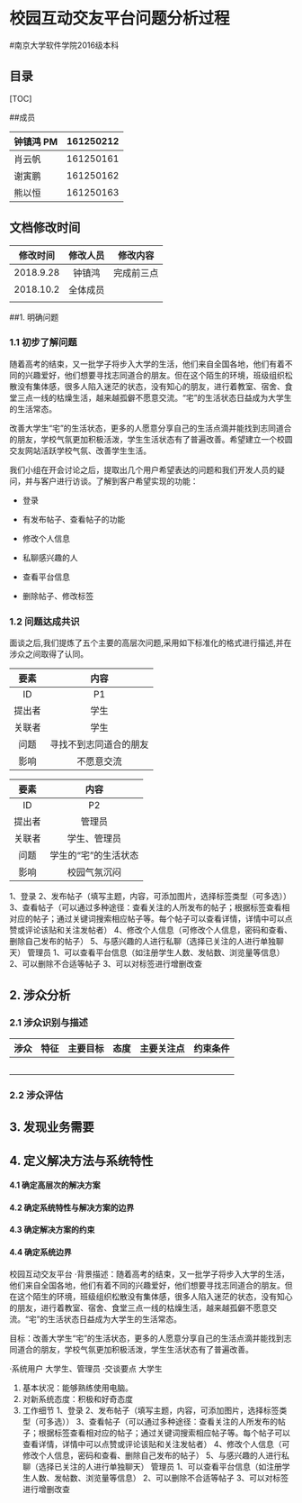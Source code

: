 # 校园互动交友平台问题分析过程

#南京大学软件学院2016级本科 



## 目录

[TOC]

##成员

| 钟镇鸿 PM | 161250212 |
| --------- | --------- |
| 肖云帆    | 161250161 |
| 谢寅鹏    | 161250162 |
| 熊以恒    | 161250163 |

## 文档修改时间

| 修改时间  | 修改人员 |  修改内容  |
| :-------: | :------: | :--------: |
| 2018.9.28 |  钟镇鸿  | 完成前三点 |
| 2018.10.2 | 全体成员 |            |
|           |          |            |



##1. 明确问题

### 1.1 初步了解问题

随着高考的结束，又一批学子将步入大学的生活，他们来自全国各地，他们有着不同的兴趣爱好，他们想要寻找志同道合的朋友。但在这个陌生的环境，班级组织松散没有集体感，很多人陷入迷茫的状态，没有知心的朋友，进行着教室、宿舍、食堂三点一线的枯燥生活，越来越孤僻不愿意交流。“宅”的生活状态日益成为大学生的生活常态。

改善大学生“宅”的生活状态，更多的人愿意分享自己的生活点滴并能找到志同道合的朋友，学校气氛更加积极活泼，学生生活状态有了普遍改善。希望建立一个校圆交友网站活跃学校气氛、改善学生生活。

我们小组在开会讨论之后，提取出几个用户希望表达的问题和我们开发人员的疑问，并与客户进行访谈。了解到客户希望实现的功能：

- 登录
- 有发布帖子、查看帖子的功能

- 修改个人信息
- 私聊感兴趣的人
- 查看平台信息
- 删除帖子、修改标签

### 1.2 问题达成共识

面谈之后,我们提炼了五个主要的高层次问题,采用如下标准化的格式进行描述,并在涉众之间取得了认同。

|  要素  |          内容          |
| :----: | :--------------------: |
|   ID   |           P1           |
| 提出者 |          学生          |
| 关联者 |          学生          |
|  问题  | 寻找不到志同道合的朋友 |
|  影响  |       不愿意交流       |

|  要素  |         内容         |
| :----: | :------------------: |
|   ID   |          P2          |
| 提出者 |        管理员        |
| 关联者 |     学生、管理员     |
|  问题  | 学生的“宅”的生活状态 |
|  影响  |     校园气氛沉闷     |





1、登录
2、发布帖子（填写主题，内容，可添加图片，选择标签类型（可多选））
3、查看帖子（可以通过多种途径：查看关注的人所发布的帖子；根据标签查看相对应的帖子；通过关键词搜索相应帖子等。每个帖子可以查看详情，详情中可以点赞或评论该贴和关注发帖者）
4、修改个人信息（可修改个人信息，密码和查看、删除自己发布的帖子）
5、与感兴趣的人进行私聊（选择已关注的人进行单独聊天）
管理员
1、可以查看平台信息（如注册学生人数、发帖数、浏览量等信息）
2、可以删除不合适等帖子
3、可以对标签进行增删改查

## 2. 涉众分析

### 2.1 涉众识别与描述

| 涉众 | 特征 | 主要目标 | 态度 | 主要关注点 | 约束条件 |
| ---- | ---- | -------- | ---- | ---------- | -------- |
|      |      |          |      |            |          |
|      |      |          |      |            |          |
|      |      |          |      |            |          |
|      |      |          |      |            |          |
|      |      |          |      |            |          |



### 2.2 涉众评估

## 3. 发现业务需要

## 4. 定义解决方法与系统特性

#### 4.1 确定高层次的解决方案

#### 4.2 确定系统特性与解决方案的边界

#### 4.3 确定解决方案的约束

#### 4.4 确定系统边界









校园互动交友平台
·背景描述：随着高考的结束，又一批学子将步入大学的生活，他们来自全国各地，他们有着不同的兴趣爱好，他们想要寻找志同道合的朋友。但在这个陌生的环境，班级组织松散没有集体感，很多人陷入迷茫的状态，没有知心的朋友，进行着教室、宿舍、食堂三点一线的枯燥生活，越来越孤僻不愿意交流。“宅”的生活状态日益成为大学生的生活常态。

目标：改善大学生“宅”的生活状态，更多的人愿意分享自己的生活点滴并能找到志同道合的朋友，学校气氛更加积极活泼，学生生活状态有了普遍改善。

·系统用户
大学生、管理员
·交谈要点
大学生

1. 基本状况：能够熟练使用电脑。
2. 对新系统态度：积极和好奇态度
3. 工作细节
  1、登录
  2、发布帖子（填写主题，内容，可添加图片，选择标签类型（可多选））
  3、查看帖子（可以通过多种途径：查看关注的人所发布的帖子；根据标签查看相对应的帖子；通过关键词搜索相应帖子等。每个帖子可以查看详情，详情中可以点赞或评论该贴和关注发帖者）
  4、修改个人信息（可修改个人信息，密码和查看、删除自己发布的帖子）
  5、与感兴趣的人进行私聊（选择已关注的人进行单独聊天）
  管理员
  1、可以查看平台信息（如注册学生人数、发帖数、浏览量等信息）
  2、可以删除不合适等帖子
  3、可以对标签进行增删改查